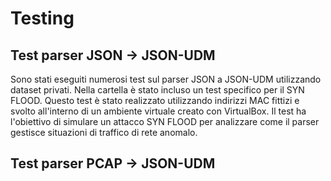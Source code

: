 # Testing

## Test parser JSON -> JSON-UDM
Sono stati eseguiti numerosi test sul parser JSON a JSON-UDM utilizzando dataset privati.
Nella cartella è stato incluso un test specifico per il SYN FLOOD. Questo test è stato realizzato utilizzando indirizzi MAC fittizi e svolto all'interno di un ambiente virtuale creato con VirtualBox. Il test ha l'obiettivo di simulare un attacco SYN FLOOD per analizzare come il parser gestisce situazioni di traffico di rete anomalo.

## Test parser PCAP -> JSON-UDM